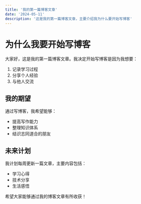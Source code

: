 ```yaml
---
title: '我的第一篇博客文章'
date: '2024-05-11'
description: '这是我的第一篇博客文章，主要介绍我为什么要开始写博客'
---
```


# 为什么我要开始写博客

大家好，这是我的第一篇博客文章。我决定开始写博客是因为我想要：

1. 记录学习过程
2. 分享个人经验
3. 与他人交流

## 我的期望

通过写博客，我希望能够：

- 提高写作能力
- 整理知识体系
- 结识志同道合的朋友

## 未来计划

我计划每周更新一篇文章，主要内容包括：

- 学习心得
- 技术分享
- 生活感悟

希望大家能够通过我的博客文章有所收获！ 
